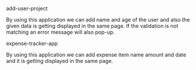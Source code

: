 add-user-project

By using this application we can add name and age of the user and also the given data is getting displayed in the same page. If the validation is not matching an error message will also pop-up.

expense-tracker-app

By using this application we can add expense item name amount and date and it is getting displayed in the same page.